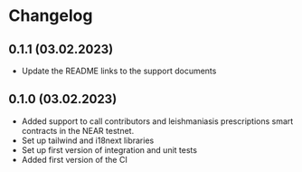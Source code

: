 # Changelog

## 0.1.1 (03.02.2023)

- Update the README links to the support documents

## 0.1.0 (03.02.2023)

- Added support to call contributors and leishmaniasis prescriptions smart contracts in the NEAR testnet.
- Set up tailwind and i18next libraries
- Set up first version of integration and unit tests
- Added first version of the CI
